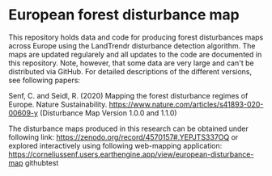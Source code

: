 # European forest disturbance map

This repository holds data and code for producing forest disturbances maps across Europe using the LandTrendr disturbance detection algorithm. The maps are updated regularely and all updates to the code are documented in this repository. Note, however, that some data are very large and can't be distributed via GitHub. For detailed descriptions of the different versions, see following papers:

Senf, C. and Seidl, R. (2020) Mapping the forest disturbance regimes of Europe. Nature Sustainability. https://www.nature.com/articles/s41893-020-00609-y (Disturbance Map Version 1.0.0 and 1.1.0)

The disturbance maps produced in this research can be obtained under following link: https://zenodo.org/record/4570157#.YEPJTS337OQ or explored interactively using following web-mapping application: https://corneliussenf.users.earthengine.app/view/european-disturbance-map
githubtest
